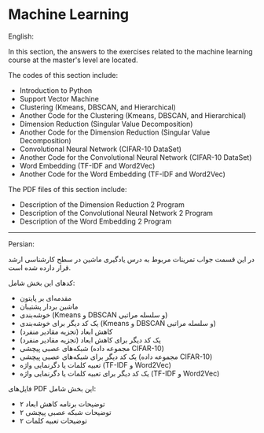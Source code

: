 # Machine Learning

English:

In this section, the answers to the exercises related to the machine learning course at the master's level are located.

The codes of this section include:
+ Introduction to Python
+ Support Vector Machine
+ Clustering (Kmeans, DBSCAN, and Hierarchical)
+ Another Code for the Clustering (Kmeans, DBSCAN, and Hierarchical)
+ Dimension Reduction (Singular Value Decomposition)
+ Another Code for the Dimension Reduction (Singular Value Decomposition)
+ Convolutional Neural Network (CIFAR-10 DataSet)
+ Another Code for the Convolutional Neural Network (CIFAR-10 DataSet)
+ Word Embedding (TF-IDF and Word2Vec)
+ Another Code for the Word Embedding (TF-IDF and Word2Vec)

The PDF files of this section include:
+ Description of the Dimension Reduction 2 Program
+ Description of the Convolutional Neural Network 2 Program
+ Description of the Word Embedding 2 Program

---

Persian:

در این قسمت جواب تمرینات مربوط به درس یادگیری ماشین در سطح کارشناسی ارشد قرار دارده شده است.

کدهای این بخش شامل:
+ مقدمه‌ای بر پایتون
+ ماشین بردار پشتیبان
+ خوشه‌بندی (Kmeans و DBSCAN و سلسله مراتبی)
+ یک کد دیگر برای خوشه‌بندی (Kmeans و DBSCAN و سلسله مراتبی)
+ کاهش ابعاد (تجزیه مقادیر منفرد)
+ یک کد دیگر برای کاهش ابعاد (تجزیه مقادیر منفرد)
+ شبکه‌های عصبی پیچشی (مجموعه داده CIFAR-10)
+ یک کد دیگر برای شبکه‌های عصبی پیچشی (مجموعه داده CIFAR-10)
+ تعبیه کلمات یا دگرنمایی واژه (TF-IDF و Word2Vec)
+ یک کد دیگر برای تعبیه کلمات یا دگرنمایی واژه (TF-IDF و Word2Vec)

فایل‌های PDF این بخش شامل:
+ توضیحات برنامه کاهش ابعاد ۲
+ توضیحات شبکه عصبی پیچشی ۲
+ توضیحات تعبیه کلمات ۲
  
